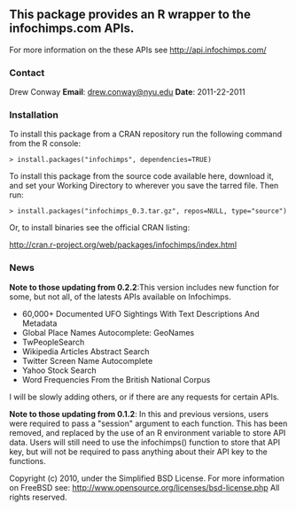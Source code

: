 ## This package provides an R wrapper to the infochimps.com APIs.

For more information on the these APIs see http://api.infochimps.com/

### Contact

Drew Conway
**Email**:      drew.conway@nyu.edu
**Date**:       2011-22-2011

### Installation

To install this package from a CRAN repository run the following command from the R console:
            
`> install.packages("infochimps", dependencies=TRUE)`
            
To install this package from the source code available here, download it, and set your Working Directory to wherever you save the tarred file.  Then run:
            
`> install.packages("infochimps_0.3.tar.gz", repos=NULL, type="source")`
            
Or, to install binaries see the official CRAN listing:
            
http://cran.r-project.org/web/packages/infochimps/index.html

### News
            
**Note to those updating from 0.2.2**:This version includes new function for some, but not all, of the latests APIs available on Infochimps.

- 60,000+ Documented UFO Sightings With Text Descriptions And Metadata
- Global Place Names Autocomplete: GeoNames
- TwPeopleSearch
- Wikipedia Articles Abstract Search
- Twitter Screen Name Autocomplete
- Yahoo Stock Search
- Word Frequencies From the British National Corpus 

I will be slowly adding others, or if there are any requests for certain APIs.
            
**Note to those updating from 0.1.2**: In this and previous versions, users were required to pass a "session" argument to each function.  This has been removed, and replaced by the use of an R environment variable to store API data.  Users will still need to use the infochimps() function to store that API key, but will not be required to pass anything about their API key to the functions.

Copyright (c) 2010, under the Simplified BSD License.
For more information on FreeBSD see: http://www.opensource.org/licenses/bsd-license.php
All rights reserved.
